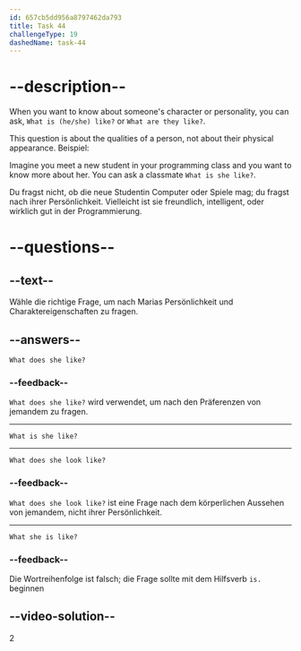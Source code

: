 ```yaml
---
id: 657cb5dd956a8797462da793
title: Task 44
challengeType: 19
dashedName: task-44
---
```


# --description--

When you want to know about someone's character or personality, you can ask, `What is (he/she) like?` or `What are they like?`.

This question is about the qualities of a person, not about their physical appearance. Beispiel:

Imagine you meet a new student in your programming class and you want to know more about her. You can ask a classmate `What is she like?`.

Du fragst nicht, ob die neue Studentin Computer oder Spiele mag; du fragst nach ihrer Persönlichkeit. Vielleicht ist sie freundlich, intelligent, oder wirklich gut in der Programmierung.

# --questions--

## --text--

Wähle die richtige Frage, um nach Marias Persönlichkeit und Charaktereigenschaften zu fragen.

## --answers--

`What does she like?`

### --feedback--

`What does she like?` wird verwendet, um nach den Präferenzen von jemandem zu fragen.

---

`What is she like?`

---

`What does she look like?`

### --feedback--

`What does she look like?` ist eine Frage nach dem körperlichen Aussehen von jemandem, nicht ihrer Persönlichkeit.

---

`What she is like?`

### --feedback--

Die Wortreihenfolge ist falsch; die Frage sollte mit dem Hilfsverb `is.` beginnen

## --video-solution--

2

